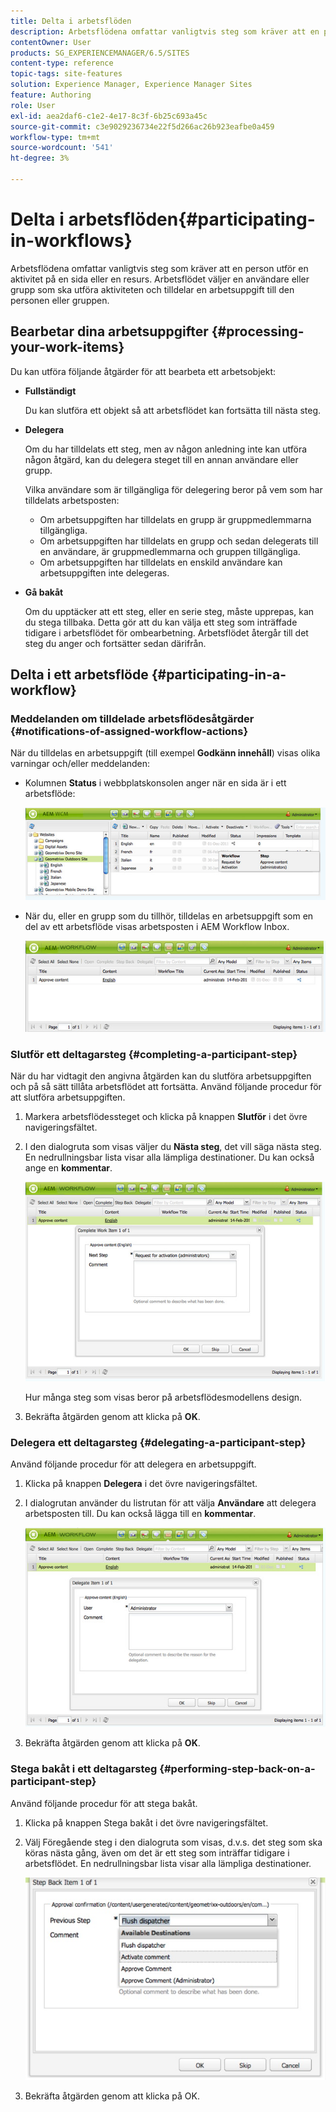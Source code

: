 ```yaml
---
title: Delta i arbetsflöden
description: Arbetsflödena omfattar vanligtvis steg som kräver att en person utför en aktivitet på en sida eller en resurs. Arbetsflödet väljer en användare eller grupp som ska utföra aktiviteten och tilldelar en arbetsuppgift till den personen eller gruppen.
contentOwner: User
products: SG_EXPERIENCEMANAGER/6.5/SITES
content-type: reference
topic-tags: site-features
solution: Experience Manager, Experience Manager Sites
feature: Authoring
role: User
exl-id: aea2daf6-c1e2-4e17-8c3f-6b25c693a45c
source-git-commit: c3e9029236734e22f5d266ac26b923eafbe0a459
workflow-type: tm+mt
source-wordcount: '541'
ht-degree: 3%

---
```


# Delta i arbetsflöden{#participating-in-workflows}

Arbetsflödena omfattar vanligtvis steg som kräver att en person utför en aktivitet på en sida eller en resurs. Arbetsflödet väljer en användare eller grupp som ska utföra aktiviteten och tilldelar en arbetsuppgift till den personen eller gruppen.

## Bearbetar dina arbetsuppgifter {#processing-your-work-items}

Du kan utföra följande åtgärder för att bearbeta ett arbetsobjekt:

* **Fullständigt**

  Du kan slutföra ett objekt så att arbetsflödet kan fortsätta till nästa steg.

* **Delegera**

  Om du har tilldelats ett steg, men av någon anledning inte kan utföra någon åtgärd, kan du delegera steget till en annan användare eller grupp.

  Vilka användare som är tillgängliga för delegering beror på vem som har tilldelats arbetsposten:

   * Om arbetsuppgiften har tilldelats en grupp är gruppmedlemmarna tillgängliga.
   * Om arbetsuppgiften har tilldelats en grupp och sedan delegerats till en användare, är gruppmedlemmarna och gruppen tillgängliga.
   * Om arbetsuppgiften har tilldelats en enskild användare kan arbetsuppgiften inte delegeras.

* **Gå bakåt**

  Om du upptäcker att ett steg, eller en serie steg, måste upprepas, kan du stega tillbaka. Detta gör att du kan välja ett steg som inträffade tidigare i arbetsflödet för ombearbetning. Arbetsflödet återgår till det steg du anger och fortsätter sedan därifrån.

## Delta i ett arbetsflöde {#participating-in-a-workflow}

### Meddelanden om tilldelade arbetsflödesåtgärder {#notifications-of-assigned-workflow-actions}

När du tilldelas en arbetsuppgift (till exempel **Godkänn innehåll**) visas olika varningar och/eller meddelanden:

* Kolumnen **Status** i webbplatskonsolen anger när en sida är i ett arbetsflöde:

  ![workflowStatus-1](assets/workflowstatus-1.png)

* När du, eller en grupp som du tillhör, tilldelas en arbetsuppgift som en del av ett arbetsflöde visas arbetsposten i AEM Workflow Inbox.

  ![arbetsflödeslåda](assets/workflowinbox.png)

### Slutför ett deltagarsteg {#completing-a-participant-step}

När du har vidtagit den angivna åtgärden kan du slutföra arbetsuppgiften och på så sätt tillåta arbetsflödet att fortsätta. Använd följande procedur för att slutföra arbetsuppgiften.

1. Markera arbetsflödessteget och klicka på knappen **Slutför** i det övre navigeringsfältet.
1. I den dialogruta som visas väljer du **Nästa steg**, det vill säga nästa steg. En nedrullningsbar lista visar alla lämpliga destinationer. Du kan också ange en **kommentar**.

   ![arbetsflöde slutfört](assets/workflowcomplete.png)

   Hur många steg som visas beror på arbetsflödesmodellens design.

1. Bekräfta åtgärden genom att klicka på **OK**.

### Delegera ett deltagarsteg {#delegating-a-participant-step}

Använd följande procedur för att delegera en arbetsuppgift.

1. Klicka på knappen **Delegera** i det övre navigeringsfältet.
1. I dialogrutan använder du listrutan för att välja **Användare** att delegera arbetsposten till. Du kan också lägga till en **kommentar**.

   ![arbetsflödesdelegat](assets/workflowdelegate.png)

1. Bekräfta åtgärden genom att klicka på **OK**.

### Stega bakåt i ett deltagarsteg {#performing-step-back-on-a-participant-step}

Använd följande procedur för att stega bakåt.

1. Klicka på knappen Stega bakåt i det övre navigeringsfältet.
1. Välj Föregående steg i den dialogruta som visas, d.v.s. det steg som ska köras nästa gång, även om det är ett steg som inträffar tidigare i arbetsflödet. En nedrullningsbar lista visar alla lämpliga destinationer.

   ![screen_shot_2018-08-10at155325](assets/screen_shot_2018-08-10at155325.jpg)

1. Bekräfta åtgärden genom att klicka på OK.
